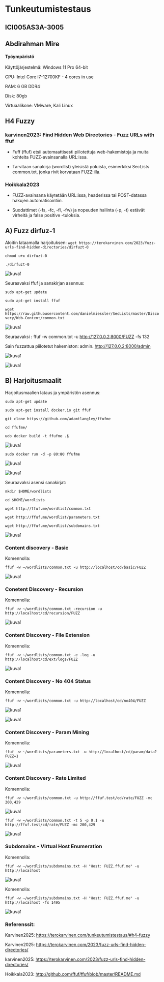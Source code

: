 # Tunkeutumistestaus

## ICI005AS3A-3005

## Abdirahman Mire

#### Työympäristö

Käyttöjärjestelmä: Windows 11 Pro 64-bit

CPU: Intel Core i7-12700KF - 4 cores in use

RAM: 6 GB DDR4

Disk: 80gb

Virtuaalikone: VMware, Kali Linux

## H4 Fuzzy

### karvinen2023: Find Hidden Web Directories - Fuzz URLs with ffuf

- Fuff (ffuf) etsii automaattisesti piilotettuja web-hakemistoja ja muita kohteita FUZZ-avainsanalla URL:issa.

- Tarvitaan sanakirja (wordlist) yleisistä poluista, esimerkiksi SecLists common.txt, jonka rivit korvataan FUZZ:illa.


### Hoikkala2023

- FUZZ-avainsana käytetään URL:issa, headerissa tai POST-datassa hakujen automatisointiin.

- Suodattimet (-fs, -fc, -fl, -fw) ja nopeuden hallinta (-p, -t) estävät virheitä ja false positive -tuloksia.

## A) Fuzz dirfuz-1

Aloitin lataamalla harjoituksen: 
`wget https://terokarvinen.com/2023/fuzz-urls-find-hidden-directories/dirfuzt-0`

`chmod u+x dirfuzt-0`

`./dirfuzt-0`

![kuva1](/H4/kuvat/kuva1.png)

Seuraavaksi ffuf ja sanakirjan asennus: 

`sudo apt-get update`

`sudo apt-get install ffuf`

`wget https://raw.githubusercontent.com/danielmiessler/SecLists/master/Discovery/Web-Content/common.txt`

![kuva1](/H4/kuvat/kuva2.png)

Seuraavaksi : ffuf -w common.txt -u http://127.0.0.2:8000/FUZZ -fs 132

Sain fuzzattua piilotetut hakemiston: admin. http://127.0.0.2:8000/admin

![kuva1](/H4/kuvat/kuva3.png)

![kuva1](/H4/kuvat/kuva4.png)

 
## B) Harjoitusmaalit

Harjoitusmaalien lataus ja ympäristön asennus: 

`sudo apt-get update`

`sudo apt-get install docker.io git ffuf`

`git clone https://github.com/adamtlangley/ffufme`

`cd ffufme/`

`udo docker build -t ffufme .§`

![kuva1](/H4/kuvat/kuva5.png)


`sudo docker run -d -p 80:80 ffufme`

![kuva1](/H4/kuvat/kuva6.png)

![kuva1](/H4/kuvat/kuva7.png)


Seuraavaksi asensi sanakirjat: 

`mkdir $HOME/wordlists`

`cd $HOME/wordlists`

`wget http://ffuf.me/wordlist/common.txt`

`wget http://ffuf.me/wordlist/parameters.txt`

`wget http://ffuf.me/wordlist/subdomains.txt`

![kuva1](/H4/kuvat/kuva8.png)


### Content discovery - Basic

Komennolla: 

`ffuf -w ~/wordlists/common.txt -u http://localhost/cd/basic/FUZZ`

![kuva1](/H4/kuvat/kuva9.png)


### Conetent Discovery - Recursion

Komennolla: 

`ffuf -w ~/wordlists/common.txt -recursion -u http://localhost/cd/recursion/FUZZ`

![kuva1](/H4/kuvat/kuva10.png)


### Content Discovery - File Extension

Komennolla:

`ffuf -w ~/wordlists/common.txt -e .log -u http://localhost/cd/ext/logs/FUZZ`

![kuva1](/H4/kuvat/kuva11.png)


###  Content Discovery - No 404 Status

Komennolla: 

`ffuf -w ~/wordlists/common.txt -u http://localhost/cd/no404/FUZZ`

![kuva1](/H4/kuvat/kuva12.png)

![kuva1](/H4/kuvat/kuva13.png)

### Content Discovery - Param Mining

Komennolla: 

`ffuf -w ~/wordlists/parameters.txt -u http://localhost/cd/param/data?FUZZ=1`

![kuva1](/H4/kuvat/kuva14.png)

### Content Discovery - Rate Limited 

Komennolla: 

`ffuf -w ~/wordlists/common.txt -u http://ffuf.test/cd/rate/FUZZ -mc 200,429`

![kuva1](/H4/kuvat/kuva15.png)


`ffuf -w ~/wordlists/common.txt -t 5 -p 0.1 -u http://ffuf.test/cd/rate/FUZZ -mc 200,429`

![kuva1](/H4/kuvat/kuva16.png)


### Subdomains - Virtual Host Enumeration

Komennolla:

`ffuf -w ~/wordlists/subdomains.txt -H "Host: FUZZ.ffuf.me" -u http://localhost`

![kuva1](/H4/kuvat/kuva17.png)


Komennolla: 

`ffuf -w ~/wordlists/subdomains.txt -H "Host: FUZZ.ffuf.me" -u http://localhost -fs 1495`

![kuva1](/H4/kuvat/kuva18.png)


### Referenssit:

Karvinen2025: https://terokarvinen.com/tunkeutumistestaus/#h4-fuzzy

Karvinen2025: https://terokarvinen.com/2023/fuzz-urls-find-hidden-directories/

karvinen2025: https://terokarvinen.com/2023/fuzz-urls-find-hidden-directories/

Hoikkala2023:  http://github.com/ffuf/ffuf/blob/master/README.md

